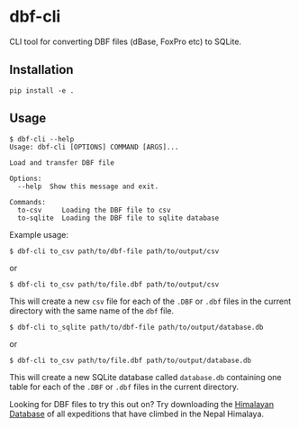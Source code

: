 # dbf-cli

CLI tool for converting DBF files (dBase, FoxPro etc) to SQLite.

## Installation

    pip install -e .

## Usage

    $ dbf-cli --help
    Usage: dbf-cli [OPTIONS] COMMAND [ARGS]...

    Load and transfer DBF file

    Options:
      --help  Show this message and exit.

    Commands:
      to-csv     Loading the DBF file to csv
      to-sqlite  Loading the DBF file to sqlite database

Example usage:

    $ dbf-cli to_csv path/to/dbf-file path/to/output/csv

or

    $ dbf-cli to_csv path/to/file.dbf path/to/output/csv

This will create a new `csv` file for each of the `.DBF` or `.dbf` files in the current directory with the same name of the `dbf` file.

    $ dbf-cli to_sqlite path/to/dbf-file path/to/output/database.db

or

    $ dbf-cli to_csv path/to/file.dbf path/to/output/database.db

This will create a new SQLite database called `database.db` containing one table for each of the `.DBF` or `.dbf` files in the current directory.

Looking for DBF files to try this out on? Try downloading the [Himalayan Database](http://himalayandatabase.com/) of all expeditions that have climbed in the Nepal Himalaya.

